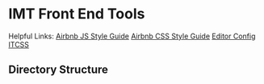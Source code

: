 # IMT Front End Tools

Helpful Links: [Airbnb JS Style Guide](http://airbnb.io/javascript/) [Airbnb CSS Style Guide](https://github.com/airbnb/css) [Editor Config](https://editorconfig.org/) [ITCSS](https://www.hongkiat.com/blog/inverted-triangle-css-web-development/)

## Directory Structure
